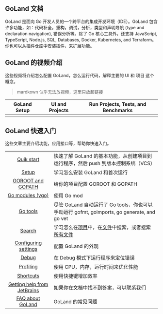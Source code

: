 ## GoLand 文档

GoLand 是面向 Go 开发人员的一个跨平台的集成开发环境（IDE）。GoLand 包含许多功能，如：代码补全，重构，调试，分析，类型和声明导航 (type and declaration navigation), 错误分析等。除了 Go 核心工具外，还支持 JavaScript, TypeScript, Node.js, SQL, Databases, Docker, Kubernetes, and Terraform。你也可以从插件仓库中安装插件，来扩展功能。

## GoLand 的视频介绍

这些视频将介绍怎么配置 GoLand，怎么运行代码，解释主要的 UI 和 项目 这个概念。

> mardkown 似乎无法放视频，这里只放超链接

| GoLand Setup | UI and Projects | Run Projects, Tests, and Benchmarks |
| ------------ | --------------- | ----------------------------------- |
|              |                 |                                     |

## GoLand 快速入门

这些文章主要介绍功能，应用接口等，帮助你快速入门。

|                                                              |                                                              |
| :----------------------------------------------------------: | ------------------------------------------------------------ |
| [Quik start](https://edte.github.io/GoLand-documentation-cn/documentation/documentation.html) | 快速了解 GoLand 的基本功能，从创建项目到运行程序，然后 push 到版本控制系统（VCS） |
| [Setup](https://edte.github.io/GoLand-documentation-cn/documentation/documentation.html) | 学习怎么安装 GoLand 和首次运行                               |
| [GOROOT and GOPATH](https://edte.github.io/GoLand-documentation-cn/documentation/documentation.html) | 给你的项目配置 GOROOT 和 GOPATH                              |
| [Go modules (vgo)](https://edte.github.io/GoLand-documentation-cn/documentation/documentation.html) | 使用 Go mod                                                  |
| [Go tools](https://edte.github.io/GoLand-documentation-cn/documentation/documentation.html) | 尽管 GoLand 自动运行了 Go tools，你也可以手动运行 gofmt, goimports, go generate, and go vet |
| [Search](https://edte.github.io/GoLand-documentation-cn/documentation/documentation.html) | 学习怎么在[项目](https://edte.github.io/GoLand-documentation-cn/documentation/documentation.html)中，在[文件](https://edte.github.io/GoLand-documentation-cn/documentation/documentation.html)中搜索，或者搜索[所有文件](https://edte.github.io/GoLand-documentation-cn/documentation/documentation.html) |
| [Configuring settings](https://edte.github.io/GoLand-documentation-cn/documentation/documentation.html) | 配置 GoLand 的外观                                           |
| [Debug](https://edte.github.io/GoLand-documentation-cn/documentation/documentation.html) | 在 Debug 模式下运行程序来定位错误                            |
| [Profiling](https://edte.github.io/GoLand-documentation-cn/documentation/documentation.html) | 使用 CPU，内存，运行时间来优化性能                           |
| [Shortcuts](https://edte.github.io/GoLand-documentation-cn/documentation/documentation.html) | 使用快捷键增加效率                                           |
| [Getting help from JetBrains](https://edte.github.io/GoLand-documentation-cn/documentation/documentation.html) | 如果你在文档中找不到答案，可以联系我们                       |
| [FAQ about GoLand](https://edte.github.io/GoLand-documentation-cn/documentation/documentation.html) | GoLand 的常见问题                                            |